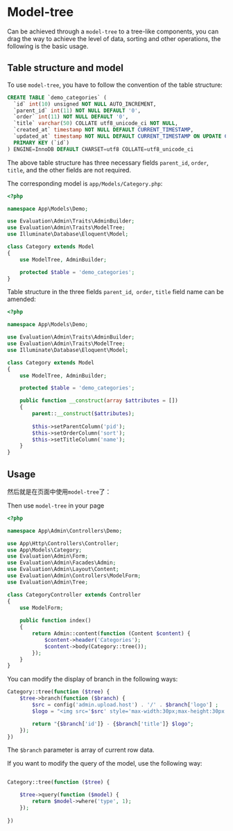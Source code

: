 # Model-tree

Can be achieved through a `model-tree` to a tree-like components, you can drag the way to achieve the level of data, sorting and other operations, the following is the basic usage.

## Table structure and model

To use `model-tree`, you have to follow the convention of the table structure:

```sql
CREATE TABLE `demo_categories` (
  `id` int(10) unsigned NOT NULL AUTO_INCREMENT,
  `parent_id` int(11) NOT NULL DEFAULT '0',
  `order` int(11) NOT NULL DEFAULT '0',
  `title` varchar(50) COLLATE utf8_unicode_ci NOT NULL,
  `created_at` timestamp NOT NULL DEFAULT CURRENT_TIMESTAMP,
  `updated_at` timestamp NOT NULL DEFAULT CURRENT_TIMESTAMP ON UPDATE CURRENT_TIMESTAMP,
  PRIMARY KEY (`id`)
) ENGINE=InnoDB DEFAULT CHARSET=utf8 COLLATE=utf8_unicode_ci
```
The above table structure has three necessary fields `parent_id`, `order`, `title`, and the other fields are not required.

The corresponding model is `app/Models/Category.php`:
```php
<?php

namespace App\Models\Demo;

use Evaluation\Admin\Traits\AdminBuilder;
use Evaluation\Admin\Traits\ModelTree;
use Illuminate\Database\Eloquent\Model;

class Category extends Model
{
    use ModelTree, AdminBuilder;

    protected $table = 'demo_categories';
}
```

Table structure in the three fields `parent_id`,` order`, `title` field name can be amended:

```php
<?php

namespace App\Models\Demo;

use Evaluation\Admin\Traits\AdminBuilder;
use Evaluation\Admin\Traits\ModelTree;
use Illuminate\Database\Eloquent\Model;

class Category extends Model
{
    use ModelTree, AdminBuilder;

    protected $table = 'demo_categories';

    public function __construct(array $attributes = [])
    {
        parent::__construct($attributes);
        
        $this->setParentColumn('pid');
        $this->setOrderColumn('sort');
        $this->setTitleColumn('name');
    }
}
```
## Usage
然后就是在页面中使用`model-tree`了：

Then use `model-tree` in your page

```php
<?php

namespace App\Admin\Controllers\Demo;

use App\Http\Controllers\Controller;
use App\Models\Category;
use Evaluation\Admin\Form;
use Evaluation\Admin\Facades\Admin;
use Evaluation\Admin\Layout\Content;
use Evaluation\Admin\Controllers\ModelForm;
use Evaluation\Admin\Tree;

class CategoryController extends Controller
{
    use ModelForm;
    
    public function index()
    {
        return Admin::content(function (Content $content) {
            $content->header('Categories');
            $content->body(Category::tree());
        });
    }
}
```
You can modify the display of branch in the following ways:
```php
Category::tree(function ($tree) {
    $tree->branch(function ($branch) {
        $src = config('admin.upload.host') . '/' . $branch['logo'] ;
        $logo = "<img src='$src' style='max-width:30px;max-height:30px' class='img'/>";

        return "{$branch['id']} - {$branch['title']} $logo";
    });
})
```

The `$branch` parameter is array of current row data.

If you want to modify the query of the model, use the following way:
```php

Category::tree(function ($tree) {

    $tree->query(function ($model) {
        return $model->where('type', 1);
    });
    
})
```


